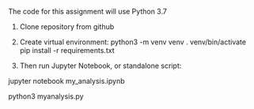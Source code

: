 The code for this assignment will use Python 3.7

1. Clone repository from github

2. Create virtual environment:
python3 -m venv venv
. venv/bin/activate
pip install -r requirements.txt

3. Then run Jupyter Notebook, or standalone script:

jupyter notebook my_analysis.ipynb

python3 myanalysis.py
